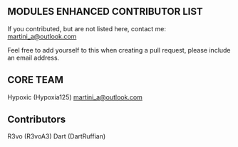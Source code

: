 ## MODULES ENHANCED CONTRIBUTOR LIST
If you contributed, but are not listed here, contact me:
<martini_a@outlook.com>

Feel free to add yourself to this when creating a pull
request, please include an email address.

## CORE TEAM
Hypoxic (Hypoxia125) <martini_a@outlook.com>


## Contributors
R3vo (R3voA3)
Dart (DartRuffian)
